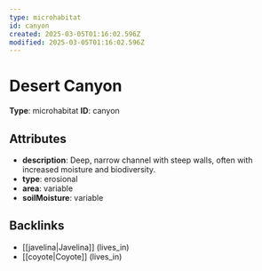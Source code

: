 ```yaml
---
type: microhabitat
id: canyon
created: 2025-03-05T01:16:02.596Z
modified: 2025-03-05T01:16:02.596Z
---
```


# Desert Canyon

**Type**: microhabitat
**ID**: canyon

## Attributes

- **description**: Deep, narrow channel with steep walls, often with increased moisture and biodiversity.
- **type**: erosional
- **area**: variable
- **soilMoisture**: variable

## Backlinks

- [[javelina|Javelina]] (lives_in)
- [[coyote|Coyote]] (lives_in)

